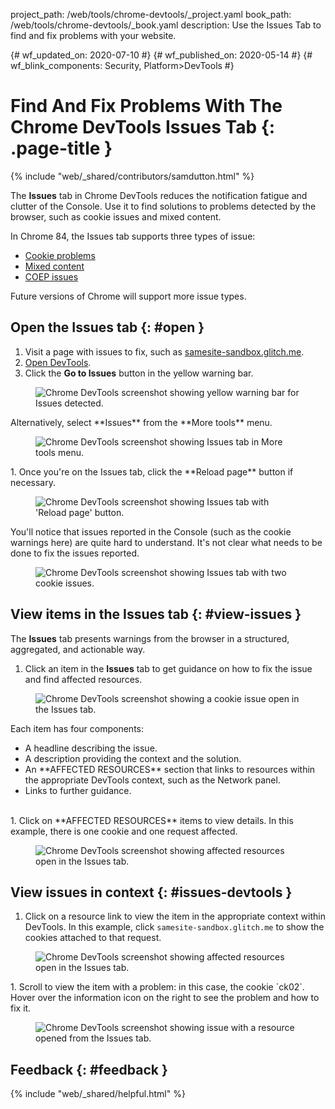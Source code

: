 project_path: /web/tools/chrome-devtools/_project.yaml
book_path: /web/tools/chrome-devtools/_book.yaml
description: Use the Issues Tab to find and fix problems with your website.

{# wf_updated_on: 2020-07-10 #}
{# wf_published_on: 2020-05-14 #}
{# wf_blink_components: Security, Platform>DevTools #}

# Find And Fix Problems With The Chrome DevTools Issues Tab {: .page-title }

{% include "web/_shared/contributors/samdutton.html" %}

The **Issues** tab in Chrome DevTools reduces the notification fatigue and clutter of the 
Console. Use it to find solutions to problems detected by the browser, such as cookie 
issues and mixed content.

<aside class="note">
  <p>In Chrome 84, the Issues tab supports three types of issue:</p> 
  <ul>
    <li><a href="https://web.dev/samesite-cookies-explained" 
      title="Article on web.dev: SameSite cookies explained">Cookie 
    problems</a></li>
    <li><a href="/web/fundamentals/security/prevent-mixed-content/what-is-mixed-content" 
      title="Web Fundamentals article: What Is Mixed Content?">Mixed content</a></li>
    <li><a href="https://web.dev/coop-coep/" title="Article on web.dev: 
      Making your website 'cross-origin isolated' using COOP and COEP">COEP 
    issues</a></li>
  </ul>
  <p>Future versions of Chrome will support more issue types.</p>
</aside>

## Open the Issues tab {: #open }

1. Visit a page  with issues to fix, such as <a href="https://samesite-sandbox.glitch.me/" 
title="SameSite cookie tests">samesite-sandbox.glitch.me</a>. 
1. [Open DevTools](/web/tools/chrome-devtools/open). 
1. Click the **Go to Issues** button in the yellow warning bar. 
  <figure>
   <img src="/web/tools/chrome-devtools/issues/images/issues-detected.png"
        alt="Chrome DevTools screenshot showing yellow warning bar for Issues 
        detected."/>
  <!--        <figcaption>
     <b>Figure 1</b>. Open the <strong>Issues</strong> tab with the 
     <strong>Go to Issues</strong> button.
   </figcaption> -->
  </figure>
  Alternatively, select **Issues** from the **More tools** menu.
  <figure>
   <img src="/web/tools/chrome-devtools/issues/images/more-tools-menu.png"
        alt="Chrome DevTools screenshot showing Issues tab in More tools menu."/>
  <!--      <figcaption>
     <b>Figure 2</b>. Open the <strong>Issues</strong> tab from the 
     <strong>More tools</strong> menu.
   </figcaption> -->
  </figure>
1. Once you're on the Issues tab, click the **Reload page** button if necessary.
  <figure>
   <img src="/web/tools/chrome-devtools/issues/images/issues-tab-before-reload.png"
        alt="Chrome DevTools screenshot showing Issues tab with 'Reload page' button."/>
  <!--      <figcaption>
     <b>Figure 2</b>. Open the <strong>Issues</strong> tab from the 
     <strong>More tools</strong> menu.
   </figcaption> -->
  </figure>
  You'll notice that issues reported in the Console (such as the cookie warnings here) are quite 
  hard to understand. It's not clear what needs to be done to fix the issues reported.
  <figure>
 <img src="/web/tools/chrome-devtools/issues/images/issues-tab-after-reload.png"
      alt="Chrome DevTools screenshot showing Issues tab with two 
           cookie issues."/>
<!--      <figcaption>
   <b>Figure 2</b>. Open the <strong>Issues</strong> tab from the 
   <strong>More tools</strong> menu.
 </figcaption> -->
</figure>

## View items in the Issues tab {: #view-issues }

The **Issues** tab presents warnings from the browser in a structured, aggregated, and 
actionable way. 

1. Click an item in the **Issues** tab to get guidance on how to fix the issue and find 
affected resources.
<figure>
 <img src="/web/tools/chrome-devtools/issues/images/issues-tab-issue-open.png"
      alt="Chrome DevTools screenshot showing a cookie issue open in the Issues tab."/>
<!--      <figcaption>
   <b>Figure 2</b>. Open the <strong>Issues</strong> tab from the 
   <strong>More tools</strong> menu.
 </figcaption> -->
</figure>
Each item has four components:
<ul>
  <li>A headline describing the issue.</li>
  <li>A description providing the context and the solution.</li>
  <li>An **AFFECTED RESOURCES** section that links to resources within the appropriate DevTools 
    context, such as the Network panel.</li>
  <li>Links to further guidance.</li>
</ul>
<br>
1. Click on **AFFECTED RESOURCES** items to view details. In this 
example, there is one cookie and one request affected.
<figure>
 <img src="/web/tools/chrome-devtools/issues/images/issues-tab-affected-resources.png"
      alt="Chrome DevTools screenshot showing affected resources open in the Issues tab."/>
<!--      <figcaption>
   <b>Figure 2</b>. Open the <strong>Issues</strong> tab from the 
   <strong>More tools</strong> menu.
 </figcaption> -->
</figure>

## View issues in context {: #issues-devtools }

1. Click on a resource link to view the item in the appropriate context within DevTools. In 
this example, click `samesite-sandbox.glitch.me` to show the cookies attached to that request.
<figure>
   <img src="/web/tools/chrome-devtools/issues/images/issues-tab-view-request.png"
        alt="Chrome DevTools screenshot showing affected resources open in the Issues tab."/>
  <!--      <figcaption>
     <b>Figure 2</b>. Open the <strong>Issues</strong> tab from the 
     <strong>More tools</strong> menu.
   </figcaption> -->
  </figure>
1. Scroll to view the item with a problem: in this case, the cookie `ck02`. Hover over the 
information icon on the right to see the problem and how to fix it.
<figure>
   <img src="/web/tools/chrome-devtools/issues/images/issues-tab-view-issue.png"
        alt="Chrome DevTools screenshot showing issue with a resource opened from the Issues tab."/>
  <!--      <figcaption>
     <b>Figure 2</b>. Open the <strong>Issues</strong> tab from the 
     <strong>More tools</strong> menu.
   </figcaption> -->
  </figure>


## Feedback {: #feedback }

{% include "web/_shared/helpful.html" %}
